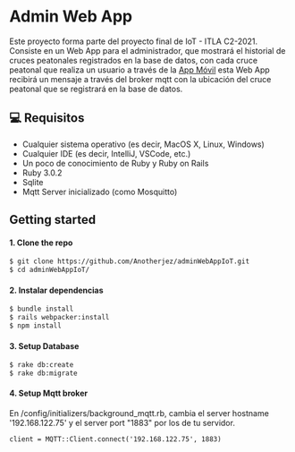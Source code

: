 # Admin Web App

Este proyecto forma parte del proyecto final de IoT - ITLA C2-2021. Consiste en un Web App para el administrador, que mostrará el historial de cruces peatonales registrados en la base de datos, con cada cruce peatonal que realiza un usuario a través de la [App Móvil](https://github.com/Anotherjez/TrafficLightsApp) esta Web App recibirá un mensaje a través del broker mqtt con la ubicación del cruce peatonal que se registrará en la base de datos.

## 💻 Requisitos

- Cualquier sistema operativo (es decir, MacOS X, Linux, Windows)
- Cualquier IDE (es decir, IntelliJ, VSCode, etc.)
- Un poco de conocimiento de Ruby y Ruby on Rails
- Ruby 3.0.2
- Sqlite
- Mqtt Server inicializado (como Mosquitto)

## Getting started

#### 1. Clone the repo

```sh
$ git clone https://github.com/Anotherjez/adminWebAppIoT.git
$ cd adminWebAppIoT/
```

#### 2. Instalar dependencias

```sh
$ bundle install
$ rails webpacker:install
$ npm install
```

#### 3. Setup Database

```sh
$ rake db:create
$ rake db:migrate
```
#### 4. Setup Mqtt broker

En /config/initializers/background_mqtt.rb, cambia el server hostname '192.168.122.75' y el server port "1883" por los de tu servidor.

```
client = MQTT::Client.connect('192.168.122.75', 1883)
```

